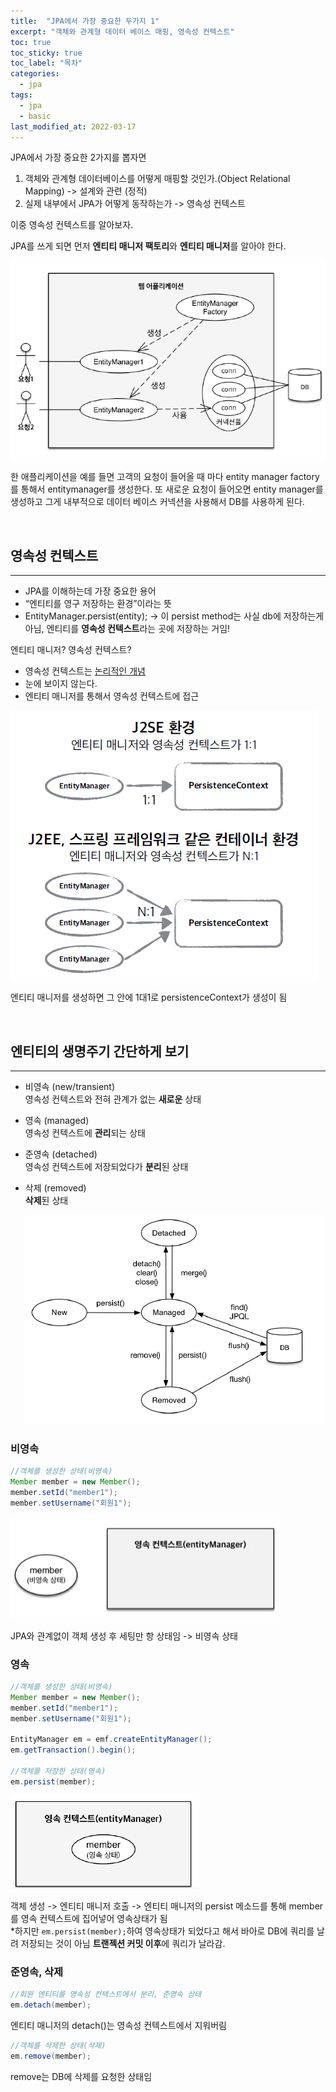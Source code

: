 ```yaml
---
title:  "JPA에서 가장 중요한 두가지 1"
excerpt: "객체와 관계형 데이터 베이스 매핑, 영속성 컨텍스트"
toc: true
toc_sticky: true
toc_label: "목차"
categories:
  - jpa
tags:
  - jpa
  - basic
last_modified_at: 2022-03-17
---
```



JPA에서 가장 중요한 2가지를 뽑자면
1. 객체와 관계형 데이터베이스를 어떻게 매핑할 것인가.(Object Relational Mapping) -> 설계와 관련 (정적)
2. 실제 내부에서  JPA가 어떻게 동작하는가 -> 영속성 컨텍스트 

이중 영속성 컨텍스트를 알아보자. 

JPA를 쓰게 되면 먼저 **엔티티 매니저 팩토리**와 **엔티티 매니저**를 알아야 한다.
  
![](./images/2022-03-17-23-51-53.png)  
  
한 애플리케이션을 예를 들면 고객의 요청이 들어올 때 마다 entity manager factory를 통해서 entitymanager를 생성한다. 또 새로운 요청이 들어오면 entity manager를 생성하고 그게 내부적으로 데이터 베이스 커넥션을 사용해서 DB를 사용하게 된다.

<br>

## 영속성 컨텍스트
---
- JPA를 이해하는데 가장 중요한 용어
- “엔티티를 영구 저장하는 환경”이라는 뜻
- EntityManager.persist(entity); -> 이 persist method는 사실 db에 저장하는게 아님, 엔티티를 **영속성 컨텍스트**라는 곳에 저장하는 거임!

엔티티 매니저? 영속성 컨텍스트?
- 영속성 컨텍스트는 <u>논리적인 개념</u>
- 눈에 보이지 않는다.
- 엔티티 매니저를 통해서 영속성 컨텍스트에 접근
  
![](./images/2022-03-20-23-34-20.png)
  
엔티티 매니저를 생성하면 그 안에 1대1로  persistenceContext가 생성이 됨

<br>

## 엔티티의 생명주기 간단하게 보기
---
- 비영속 (new/transient)  
  영속성 컨텍스트와 전혀 관계가 없는 **새로운** 상태
- 영속 (managed)  
  영속성 컨텍스트에 **관리**되는 상태
- 준영속 (detached)  
  영속성 컨텍스트에 저장되었다가 **분리**된 상태
- 삭제 (removed)  
  **삭제**된 상태
  
  ![](./images/2022-03-20-23-37-44.png)  



### 비영속
  
```java
//객체를 생성한 상태(비영속)
Member member = new Member();
member.setId("member1");
member.setUsername("회원1");
``` 
  
![](./images/2022-03-20-23-40-22.png)  

JPA와 관계없이 객체 생성 후 세팅만 항 상태임 -> 비영속 상태

### 영속

```java
//객체를 생성한 상태(비영속)
Member member = new Member();
member.setId("member1");
member.setUsername("회원1");

EntityManager em = emf.createEntityManager();
em.getTransaction().begin();

//객체를 저장한 상태(영속)
em.persist(member);
``` 

![](./images/2022-03-20-23-43-08.png)  

객체 생성 -> 엔티티 매니저 호출 -> 엔티티 매니저의 persist 메소드를 통해 member를 영속 컨텍스트에 집어넣어 영속상태가 됨  
*하지만  `em.persist(member);`하여 영속상태가 되었다고 해서 바아로 DB에 쿼리를 날려 저장되는 것이 아님
**트랜젝션 커밋 이후**에 쿼리가 날라감.

### 준영속, 삭제
```java
//회원 엔티티를 영속성 컨텍스트에서 분리, 준영속 상태
em.detach(member);
```
엔티티 매니저의 detach()는 영속성 컨텍스트에서 지워버림

```java
//객체를 삭제한 상태(삭제)
em.remove(member);
```
remove는 DB에 삭제를 요청한 상태임


